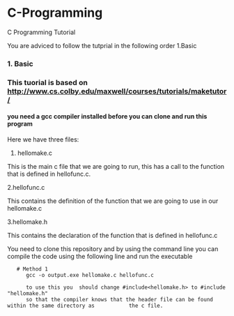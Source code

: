 # C-Programming
C Programming Tutorial

You are adviced to follow the tutprial in the following order 1.Basic

### 1. Basic
  ### This tuorial is based on http://www.cs.colby.edu/maxwell/courses/tutorials/maketutor/
  #### you need a gcc compiler installed before you can clone and run this program
  
Here we have three files:

1. hellomake.c

This is the main c file that we are going to run, this has a call to the function that is defined in hellofunc.c.
    
  2.hellofunc.c
  
  This contains the definition of the function that we are going to use in our hellomake.c
  
  3.hellomake.h
  
  This contains the declaration of the function that is defined in hellofunc.c
  

You need to clone this repository and by using the command line you can compile the code using the following line and run the executable

       # Method 1
          gcc -o output.exe hellomake.c hellofunc.c
          
          to use this you  should change #include<hellomake.h> to #include "hellomake.h"
          so that the compiler knows that the header file can be found within the same directory as           the c file.
          



